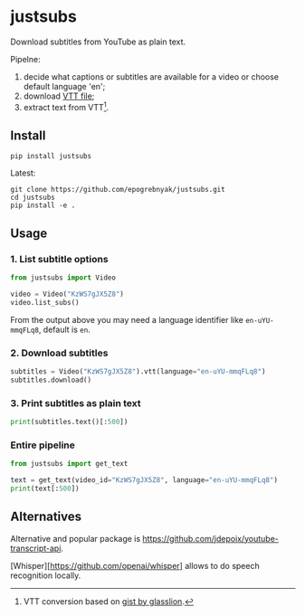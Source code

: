 # justsubs

Download subtitles from YouTube as plain text.

Pipelne:

1. decide what captions or subtitles are available for a video or choose default language 'en';
2. download [VTT file](https://en.wikipedia.org/wiki/WebVTT);
3. extract text from VTT[^1].

[^1]: VTT conversion based on [gist by glasslion](https://gist.github.com/glasslion/b2fcad16bc8a9630dbd7a945ab5ebf5e).

## Install

```console
pip install justsubs
```

Latest:

```console
git clone https://github.com/epogrebnyak/justsubs.git
cd justsubs
pip install -e .
```

## Usage

### 1. List subtitle options

```python
from justsubs import Video

video = Video("KzWS7gJX5Z8")
video.list_subs()
```

From the output above you may need a language identifier like
`en-uYU-mmqFLq8`, default is `en`.

### 2. Download subtitles

```python
subtitles = Video("KzWS7gJX5Z8").vtt(language="en-uYU-mmqFLq8")
subtitles.download()
```

### 3. Print subtitles as plain text

```python
print(subtitles.text()[:500])
```

### Entire pipeline

```python
from justsubs import get_text

text = get_text(video_id="KzWS7gJX5Z8", language="en-uYU-mmqFLq8")
print(text[:500])
```

## Alternatives

Alternative and popular package is <https://github.com/jdepoix/youtube-transcript-api>.

[Whisper][https://github.com/openai/whisper] allows to do speech recognition locally. 
